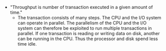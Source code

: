 - "Throughput is number of transaction executed in a given amount of time."
	- The transaction consists of many steps. The CPU and the I/O system can operate in parallel. The parallelism of the CPU and the I/O system can therefore be exploited to run multiple transactions in parallel. If one transaction is reading or writing data on disk, another can be running in the CPU. Thus the processor and disk spend less time idle.